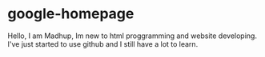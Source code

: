 # google-homepage
Hello, I am Madhup, Im new to html proggramming and website developing. I've just started to use github and I still have a lot to learn.
